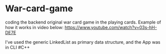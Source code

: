 # War-card-game

coding the backend original war card game in the playing cards.
Example of how it works in video below:
https://www.youtube.com/watch?v=03s-hH-DE7E

I've used the generic LinkedList as primary data structure, and the App was in CLI
#C++
